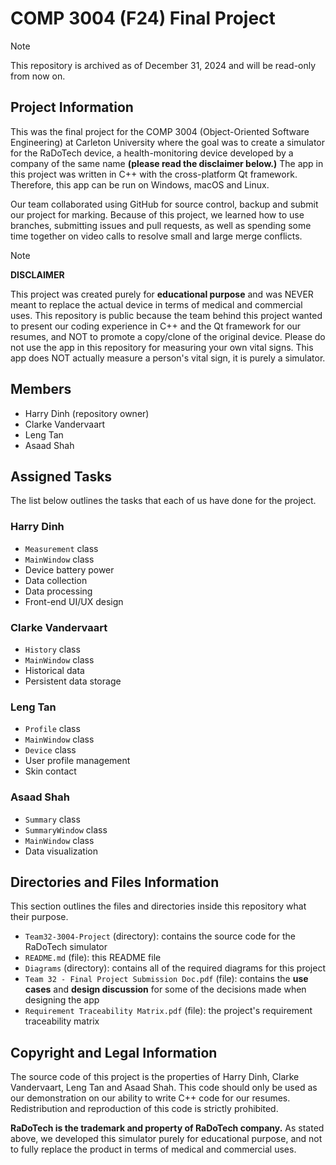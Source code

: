 # COMP 3004 (F24) Final Project

> [!NOTE]
> This repository is archived as of December 31, 2024 and will be read-only from now on.

## Project Information
This was the final project for the COMP 3004 (Object-Oriented Software Engineering) at Carleton University where the goal was to create a simulator for the RaDoTech device, a health-monitoring device developed by a company of the same name **(please read the disclaimer below.)** The app in this project was written in C++ with the cross-platform Qt framework. Therefore, this app can be run on Windows, macOS and Linux.

Our team collaborated using GitHub for source control, backup and submit our project for marking. Because of this project, we learned how to use branches, submitting issues and pull requests, as well as spending some time together on video calls to resolve small and large merge conflicts.

> [!NOTE]
> **DISCLAIMER**
>
> This project was created purely for **educational purpose** and was NEVER meant to replace the actual device in terms of medical and commercial uses.
> This repository is public because the team behind this project wanted to present our coding experience in C++ and the Qt framework for our resumes, and NOT to promote a copy/clone of the original device.
> Please do not use the app in this repository for measuring your own vital signs. This app does NOT actually measure a person's vital sign, it is purely a simulator.

## Members
- Harry Dinh (repository owner)
- Clarke Vandervaart
- Leng Tan
- Asaad Shah

## Assigned Tasks
The list below outlines the tasks that each of us have done for the project.

### Harry Dinh
- `Measurement` class
- `MainWindow` class
- Device battery power
- Data collection
- Data processing
- Front-end UI/UX design

### Clarke Vandervaart
- `History` class
- `MainWindow` class
- Historical data
- Persistent data storage

### Leng Tan
- `Profile` class
- `MainWindow` class
- `Device` class
- User profile management
- Skin contact

### Asaad Shah
- `Summary` class
- `SummaryWindow` class
- `MainWindow` class
- Data visualization

## Directories and Files Information
This section outlines the files and directories inside this repository what their purpose.

- `Team32-3004-Project` (directory): contains the source code for the RaDoTech simulator
- `README.md` (file): this README file
- `Diagrams` (directory): contains all of the required diagrams for this project
- `Team 32 - Final Project Submission Doc.pdf` (file): contains the **use cases** and **design discussion** for some of the decisions made when designing the app
- `Requirement Traceability Matrix.pdf` (file): the project's requirement traceability matrix

## Copyright and Legal Information
The source code of this project is the properties of Harry Dinh, Clarke Vandervaart, Leng Tan and Asaad Shah. This code should only be used as our demonstration on our ability to write C++ code for our resumes. Redistribution and reproduction of this code is strictly prohibited.

**RaDoTech is the trademark and property of RaDoTech company.** As stated above, we developed this simulator purely for educational purpose, and not to fully replace the product in terms of medical and commercial uses.